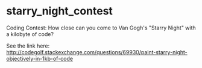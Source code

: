 # starry_night_contest
Coding Contest: How close can you come to Van Gogh's "Starry Night" with a kilobyte of code?

See the link here: 
http://codegolf.stackexchange.com/questions/69930/paint-starry-night-objectively-in-1kb-of-code
